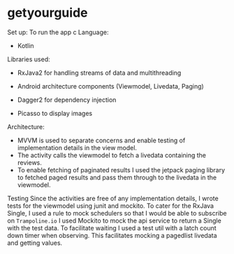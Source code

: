 # getyourguide

Set up:
To run the app c
Language:

- Kotlin

Libraries used:

- RxJava2 for handling streams of data and multithreading

- Android architecture components (Viewmodel, Livedata, Paging)

- Dagger2 for dependency injection

- Picasso to display images

Architecture:

- MVVM is used to separate concerns and enable testing of implementation details in the view model.
- The activity calls the viewmodel to fetch a livedata containing the  reviews.
- To enable fetching of paginated results I used the jetpack paging library to fetched paged results
and pass them through to the livedata in the viewmodel.



Testing
Since the activities are free of any implementation details, I wrote tests for the viewmodel using junit and mockito.
To cater for the RxJava Single, I used a rule to mock schedulers so that I would be able to subscribe on ```Trampoline.io```
I used Mockito to mock the api service to return a Single with the test data.
To facilitate waiting I used a test util with a latch count down timer when observing. This facilitates mocking a pagedlist livedata
and getting values.

